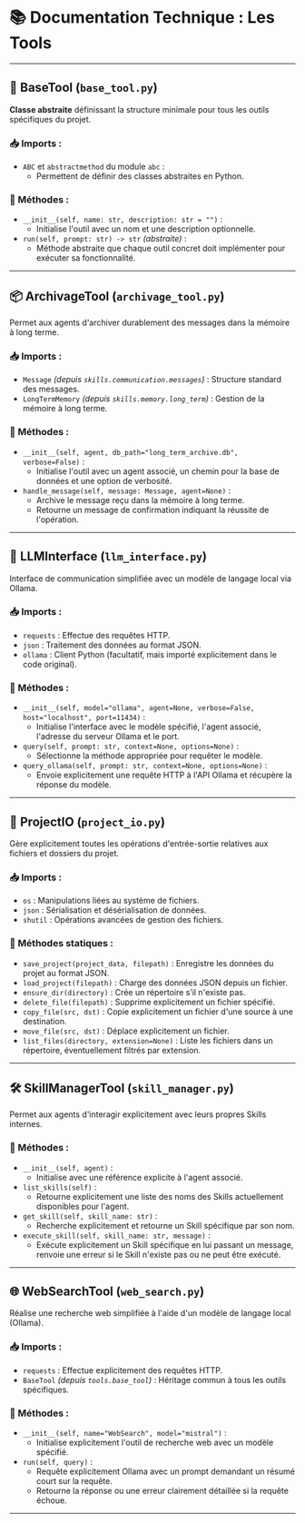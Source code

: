 # 📚 Documentation Technique : Les Tools

---

## 🔧 BaseTool (`base_tool.py`)

**Classe abstraite** définissant la structure minimale pour tous les outils spécifiques du projet.

### 📥 Imports :
- `ABC` et `abstractmethod` du module `abc` :
  - Permettent de définir des classes abstraites en Python.

### 📌 Méthodes :
- `__init__(self, name: str, description: str = "")` :
  - Initialise l'outil avec un nom et une description optionnelle.
- `run(self, prompt: str) -> str` *(abstraite)* :
  - Méthode abstraite que chaque outil concret doit implémenter pour exécuter sa fonctionnalité.

---

## 📦 ArchivageTool (`archivage_tool.py`)

Permet aux agents d'archiver durablement des messages dans la mémoire à long terme.

### 📥 Imports :
- `Message` *(depuis `skills.communication.messages`)* : Structure standard des messages.
- `LongTermMemory` *(depuis `skills.memory.long_term`)* : Gestion de la mémoire à long terme.

### 📌 Méthodes :
- `__init__(self, agent, db_path="long_term_archive.db", verbose=False)` :
  - Initialise l'outil avec un agent associé, un chemin pour la base de données et une option de verbosité.
- `handle_message(self, message: Message, agent=None)` :
  - Archive le message reçu dans la mémoire à long terme.
  - Retourne un message de confirmation indiquant la réussite de l'opération.

---

## 🧠 LLMInterface (`llm_interface.py`)

Interface de communication simplifiée avec un modèle de langage local via Ollama.

### 📥 Imports :
- `requests` : Effectue des requêtes HTTP.
- `json` : Traitement des données au format JSON.
- `ollama` : Client Python (facultatif, mais importé explicitement dans le code original).

### 📌 Méthodes :
- `__init__(self, model="ollama", agent=None, verbose=False, host="localhost", port=11434)` :
  - Initialise l'interface avec le modèle spécifié, l'agent associé, l'adresse du serveur Ollama et le port.
- `query(self, prompt: str, context=None, options=None)` :
  - Sélectionne la méthode appropriée pour requêter le modèle.
- `query_ollama(self, prompt: str, context=None, options=None)` :
  - Envoie explicitement une requête HTTP à l'API Ollama et récupère la réponse du modèle.

---

## 📂 ProjectIO (`project_io.py`)

Gère explicitement toutes les opérations d'entrée-sortie relatives aux fichiers et dossiers du projet.

### 📥 Imports :
- `os` : Manipulations liées au système de fichiers.
- `json` : Sérialisation et désérialisation de données.
- `shutil` : Opérations avancées de gestion des fichiers.

### 📌 Méthodes statiques :
- `save_project(project_data, filepath)` : Enregistre les données du projet au format JSON.
- `load_project(filepath)` : Charge des données JSON depuis un fichier.
- `ensure_dir(directory)` : Crée un répertoire s’il n'existe pas.
- `delete_file(filepath)` : Supprime explicitement un fichier spécifié.
- `copy_file(src, dst)` : Copie explicitement un fichier d'une source à une destination.
- `move_file(src, dst)` : Déplace explicitement un fichier.
- `list_files(directory, extension=None)` : Liste les fichiers dans un répertoire, éventuellement filtrés par extension.

---

## 🛠️ SkillManagerTool (`skill_manager.py`)

Permet aux agents d'interagir explicitement avec leurs propres Skills internes.

### 📌 Méthodes :
- `__init__(self, agent)` :
  - Initialise avec une référence explicite à l'agent associé.
- `list_skills(self)` :
  - Retourne explicitement une liste des noms des Skills actuellement disponibles pour l'agent.
- `get_skill(self, skill_name: str)` :
  - Recherche explicitement et retourne un Skill spécifique par son nom.
- `execute_skill(self, skill_name: str, message)` :
  - Exécute explicitement un Skill spécifique en lui passant un message, renvoie une erreur si le Skill n'existe pas ou ne peut être exécuté.

---

## 🌐 WebSearchTool (`web_search.py`)

Réalise une recherche web simplifiée à l'aide d'un modèle de langage local (Ollama).

### 📥 Imports :
- `requests` : Effectue explicitement des requêtes HTTP.
- `BaseTool` *(depuis `tools.base_tool`)* : Héritage commun à tous les outils spécifiques.

### 📌 Méthodes :
- `__init__(self, name="WebSearch", model="mistral")` :
  - Initialise explicitement l'outil de recherche web avec un modèle spécifié.
- `run(self, query)` :
  - Requête explicitement Ollama avec un prompt demandant un résumé court sur la requête.
  - Retourne la réponse ou une erreur clairement détaillée si la requête échoue.

---

